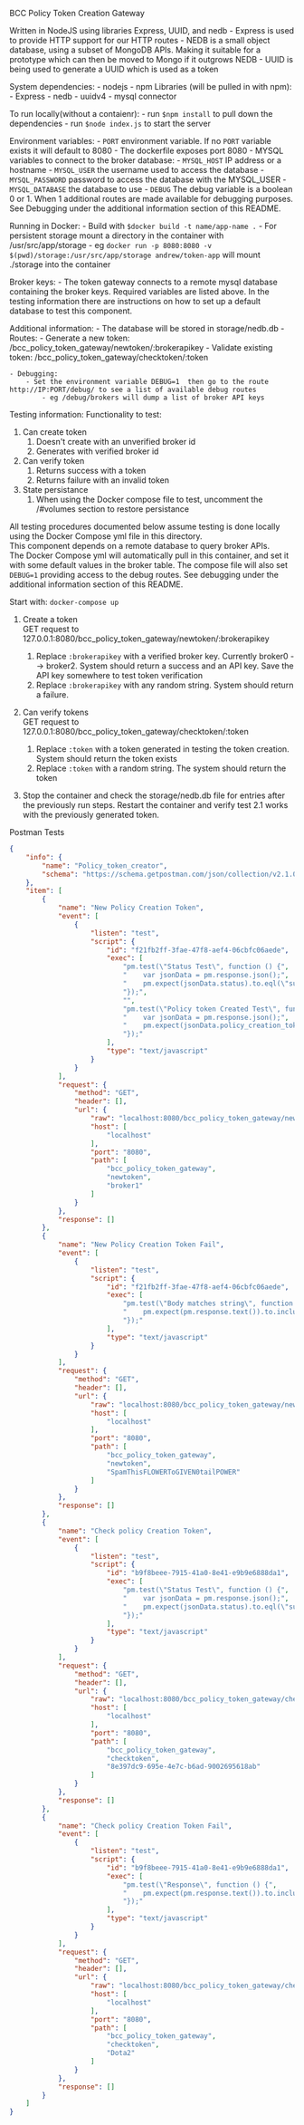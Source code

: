 BCC Policy Token Creation Gateway

Written in NodeJS using libraries Express, UUID, and nedb
    - Express is used to provide HTTP support for our HTTP routes
    - NEDB is a small object database, using a subset of MongoDB APIs.  Making it suitable for a prototype which can then be moved to Mongo if it outgrows NEDB
    - UUID is being used to generate a UUID which is used as a token

System dependencies:
    - nodejs 
    - npm 
Libraries (will be pulled in with npm):
	- Express
	- nedb
	- uuidv4
	- mysql connector

To run locally(without a contaienr):
    - run `$npm install` to pull down the dependencies
    - run `$node index.js` to start the server

Environment variables: 
    - `PORT` environment variable.  If no `PORT` variable exists it will default to 8080
      - The dockerfile exposes port 8080
    - MYSQL variables to connect to the broker database:
      - `MYSQL_HOST` IP address or a hostname
      - `MYSQL_USER` the username used to access the database
      - `MYSQL_PASSWORD` password to access the database with the MYSQL_USER
      - `MYSQL_DATABASE` the database to use
    - `DEBUG` The debug variable is a boolean 0 or 1.  When 1 additional routes are made available for debugging purposes.  See Debugging under the additional information section of this README.

Running in Docker:
    - Build with `$docker build -t name/app-name .`
    - For persistent storage mount a directory in the container with /usr/src/app/storage
        - eg `docker run -p 8080:8080 -v $(pwd)/storage:/usr/src/app/storage andrew/token-app` will mount ./storage into the container

Broker keys:
	- The token gateway connects to a remote mysql database containing the broker keys.  Required variables are listed above.  In the testing information there are instructions on how to set up a default database to test this component.

Additional information:
    - The database will be stored in storage/nedb.db 
    - Routes:
        - Generate a new token:     /bcc_policy_token_gateway/newtoken/:brokerapikey
        - Validate existing token:  /bcc_policy_token_gateway/checktoken/:token

	- Debugging:
    	- Set the environment variable DEBUG=1  then go to the route http://IP:PORT/debug/ to see a list of available debug routes
        	- eg /debug/brokers will dump a list of broker API keys


Testing information:
Functionality to test: 
1. Can create token
   1. Doesn't create with an unverified broker id
   2. Generates with verified broker id
2. Can verify token
   1. Returns success with a token
   2. Returns failure with an invalid token
3. State persistance 
   1. When using the Docker compose file to test, uncomment the /#volumes section to restore persistance

All testing procedures documented below assume testing is done locally using the Docker Compose yml file in this directory.  
This component depends on a remote database to query broker APIs.  
The Docker Compose yml will automatically pull in this container, and set it with some default values in the broker table.  The compose file will also set `DEBUG=1` providing access to the debug routes.  See debugging under the additional information section of this README.

Start with:
`docker-compose up`

1. Create a token  
GET request to 127.0.0.1:8080/bcc_policy_token_gateway/newtoken/:brokerapikey  
   1. Replace `:brokerapikey` with a verified broker key.  Currently broker0 --> broker2.  System should return a success and an API key.  Save the API key somewhere to test token verification
   2. Replace `:brokerapikey` with any random string.  System should return a failure.  
2. Can verify tokens  
GET request to 127.0.0.1:8080/bcc_policy_token_gateway/checktoken/:token  

    1. Replace `:token` with a token generated in testing the token creation.  System should return the token exists
    2. Replace `:token` with a random string.  The system should return the token 

3. Stop the container and check the storage/nedb.db file for entries after the previously run steps.  Restart the container and verify test 2.1 works with the previously generated token.

Postman Tests

```json
{
	"info": {
		"name": "Policy_token_creator",
		"schema": "https://schema.getpostman.com/json/collection/v2.1.0/collection.json"
	},
	"item": [
		{
			"name": "New Policy Creation Token",
			"event": [
				{
					"listen": "test",
					"script": {
						"id": "f21fb2ff-3fae-47f8-aef4-06cbfc06aede",
						"exec": [
							"pm.test(\"Status Test\", function () {",
							"    var jsonData = pm.response.json();",
							"    pm.expect(jsonData.status).to.eql(\"success\");",
							"});",
							"",
							"pm.test(\"Policy token Created Test\", function () {",
							"    var jsonData = pm.response.json();",
							"    pm.expect(jsonData.policy_creation_token).not.eql(null);",
							"});"
						],
						"type": "text/javascript"
					}
				}
			],
			"request": {
				"method": "GET",
				"header": [],
				"url": {
					"raw": "localhost:8080/bcc_policy_token_gateway/newtoken/broker1",
					"host": [
						"localhost"
					],
					"port": "8080",
					"path": [
						"bcc_policy_token_gateway",
						"newtoken",
						"broker1"
					]
				}
			},
			"response": []
		},
		{
			"name": "New Policy Creation Token Fail",
			"event": [
				{
					"listen": "test",
					"script": {
						"id": "f21fb2ff-3fae-47f8-aef4-06cbfc06aede",
						"exec": [
							"pm.test(\"Body matches string\", function () {",
							"    pm.expect(pm.response.text()).to.include(\"Broker API key invalid\");",
							"});"
						],
						"type": "text/javascript"
					}
				}
			],
			"request": {
				"method": "GET",
				"header": [],
				"url": {
					"raw": "localhost:8080/bcc_policy_token_gateway/newtoken/SpamThisFLOWERToGIVEN0tailPOWER",
					"host": [
						"localhost"
					],
					"port": "8080",
					"path": [
						"bcc_policy_token_gateway",
						"newtoken",
						"SpamThisFLOWERToGIVEN0tailPOWER"
					]
				}
			},
			"response": []
		},
		{
			"name": "Check policy Creation Token",
			"event": [
				{
					"listen": "test",
					"script": {
						"id": "b9f8beee-7915-41a0-8e41-e9b9e6888da1",
						"exec": [
							"pm.test(\"Status Test\", function () {",
							"    var jsonData = pm.response.json();",
							"    pm.expect(jsonData.status).to.eql(\"success\");",
							"});"
						],
						"type": "text/javascript"
					}
				}
			],
			"request": {
				"method": "GET",
				"header": [],
				"url": {
					"raw": "localhost:8080/bcc_policy_token_gateway/checktoken/8e397dc9-695e-4e7c-b6ad-9002695618ab",
					"host": [
						"localhost"
					],
					"port": "8080",
					"path": [
						"bcc_policy_token_gateway",
						"checktoken",
						"8e397dc9-695e-4e7c-b6ad-9002695618ab"
					]
				}
			},
			"response": []
		},
		{
			"name": "Check policy Creation Token Fail",
			"event": [
				{
					"listen": "test",
					"script": {
						"id": "b9f8beee-7915-41a0-8e41-e9b9e6888da1",
						"exec": [
							"pm.test(\"Response\", function () {",
							"    pm.expect(pm.response.text()).to.include(\"Token is not valid\");",
							"});"
						],
						"type": "text/javascript"
					}
				}
			],
			"request": {
				"method": "GET",
				"header": [],
				"url": {
					"raw": "localhost:8080/bcc_policy_token_gateway/checktoken/Dota2",
					"host": [
						"localhost"
					],
					"port": "8080",
					"path": [
						"bcc_policy_token_gateway",
						"checktoken",
						"Dota2"
					]
				}
			},
			"response": []
		}
	]
}
```



        